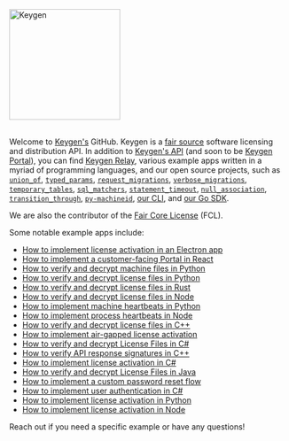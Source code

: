 <a href="https://keygen.sh?ref=keygen-profile">
  <div>
    <img src="https://keygen.sh/images/logo-pill.png" width="200" alt="Keygen">
  </div>
</a>
<br>

Welcome to [Keygen's](https://keygen.sh) GitHub. Keygen is a [fair source](https://fair.io) software licensing and distribution API. In addition to [Keygen's API](https://github.com/keygen-sh/keygen-api) (and soon to be [Keygen Portal](https://github.com/keygen-sh/keygen-portal)), you can find [Keygen Relay](https://github.com/keygen-sh/keygen-relay), various example apps written in a myriad of programming languages, and our open source projects, such as [`union_of`](https://github.com/keygen-sh/union_of), [`typed_params`](https://github.com/keygen-sh/typed_params), [`request_migrations`](https://github.com/keygen-sh/request_migrations), [`verbose_migrations`](https://github.com/keygen-sh/verbose_migrations), [`temporary_tables`](https://github.com/keygen-sh/temporary_tables), [`sql_matchers`](https://github.com/keygen-sh/sql_matchers), [`statement_timeout`](https://github.com/keygen-sh/statement_timeout), [`null_association`](https://github.com/keygen-sh/null_association), [`transition_through`](https://github.com/keygen-sh/transition_through), [`py-machineid`](https://github.com/keygen-sh/py-machineid), [our CLI](https://github.com/keygen-sh/keygen-cli), and [our Go SDK](https://github.com/keygen-sh/keygen-go).

We are also the contributor of the [Fair Core License](https://github.com/keygen-sh/fcl.dev) (FCL).

Some notable example apps include:

- [How to implement license activation in an Electron app](https://github.com/keygen-sh/example-electron-license-activation)
- [How to implement a customer-facing Portal in React](https://github.com/keygen-sh/example-react-licensing-portal)
- [How to verify and decrypt machine files in Python](https://github.com/keygen-sh/example-python-cryptographic-machine-files)
- [How to verify and decrypt license files in Python](https://github.com/keygen-sh/example-python-cryptographic-license-files)
- [How to verify and decrypt license files in Rust](https://github.com/keygen-sh/example-rust-cryptographic-license-files)
- [How to verify and decrypt license files in Node](https://github.com/keygen-sh/example-node-cryptographic-license-files)
- [How to implement machine heartbeats in Python](https://github.com/keygen-sh/example-python-machine-heartbeats)
- [How to implement process heartbeats in Node](https://github.com/keygen-sh/example-node-process-heartbeats)
- [How to verify and decrypt license files in C++](https://github.com/keygen-sh/example-cpp-cryptographic-license-files)
- [How to implement air-gapped license activation](https://github.com/keygen-sh/air-gapped-activation-example)
- [How to verify and decrypt License Files in C#](https://github.com/keygen-sh/example-csharp-cryptographic-license-files)
- [How to verify API response signatures in C++](https://github.com/keygen-sh/example-cpp-response-signature-verification)
- [How to implement license activation in C#](https://github.com/keygen-sh/example-csharp-license-activation)
- [How to verify and decrypt License Files in Java](https://github.com/keygen-sh/example-java-cryptographic-license-files)
- [How to implement a custom password reset flow](https://github.com/keygen-sh/example-password-reset-fulfillment)
- [How to implement user authentication in C#](https://github.com/keygen-sh/example-csharp-user-authentication)
- [How to implement license activation in Python](https://github.com/keygen-sh/example-python-machine-activation)
- [How to implement license activation in Node](https://github.com/keygen-sh/example-node-machine-activation)

Reach out if you need a specific example or have any questions!
